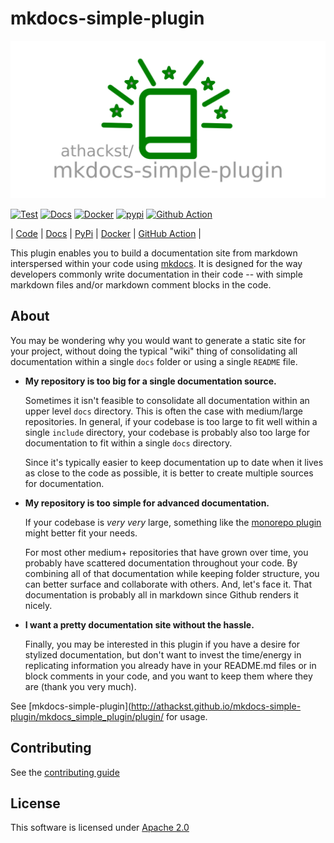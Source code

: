 # mkdocs-simple-plugin

![mkdocs-simple-plugin](https://github.com/athackst/mkdocs-simple-plugin/raw/main/media/mkdocs-simple-plugin.png)

[![Test](https://github.com/athackst/mkdocs-simple-plugin/workflows/Test/badge.svg)](https://github.com/athackst/mkdocs-simple-plugin) [![Docs](https://github.com/athackst/mkdocs-simple-plugin/workflows/Docs/badge.svg)](https://athackst.github.io/mkdocs-simple-plugin) [![Docker](https://img.shields.io/docker/pulls/athackst/mkdocs-simple-plugin?color=blue)](https://hub.docker.com/r/athackst/mkdocs-simple-plugin) [![pypi](https://img.shields.io/pypi/dm/mkdocs-simple-plugin?label=pypi%20downloads&color=blue)](https://pypi.org/project/mkdocs-simple-plugin/) [![Github Action](https://img.shields.io/badge/github%20action-download-blue)](https://github.com/marketplace/actions/mkdocs-simple-action)

| [Code](https://github.com/athackst/mkdocs-simple-plugin) | [Docs](https://athackst.github.io/mkdocs-simple-plugin)  | [PyPi](https://pypi.org/project/mkdocs-simple-plugin/) | [Docker](https://hub.docker.com/r/athackst/mkdocs-simple-plugin) | [GitHub Action](https://github.com/marketplace/actions/mkdocs-simple-action) |

This plugin enables you to build a documentation site from markdown interspersed within your code using [mkdocs](https://www.mkdocs.org/).  It is designed for the way developers commonly write documentation in their code -- with simple markdown files and/or markdown comment blocks in the code.

## About

You may be wondering why you would want to generate a static site for your project, without doing the typical "wiki" thing of consolidating all documentation within a single `docs` folder or using a single `README` file.

* **My repository is too big for a single documentation source.**

    Sometimes it isn't feasible to consolidate all documentation within an upper level `docs` directory.  This is often the case with medium/large repositories.  In general, if your codebase is too large to fit well within a single `include` directory, your codebase is probably also too large for documentation to fit within a single `docs` directory.  

    Since it's typically easier to keep documentation up to date when it lives as close to the code as possible, it is better to create multiple sources for documentation.

* **My repository is too simple for advanced documentation.**

    If your codebase is _very very_ large, something like the [monorepo plugin](https://github.com/spotify/mkdocs-monorepo-plugin) might better fit your needs.

    For most other medium+ repositories that have grown over time, you probably have scattered documentation throughout your code.  By combining all of that documentation while keeping folder structure, you can better surface and collaborate with others. And, let's face it.  That documentation is probably all in markdown since Github renders it nicely.

* **I want a pretty documentation site without the hassle.**

    Finally, you may be interested in this plugin if you have a desire for stylized documentation, but don't want to invest the time/energy in replicating information you already have in your README.md files or in block comments in your code, and you want to keep them where they are (thank you very much).

See [mkdocs-simple-plugin](http://athackst.github.io/mkdocs-simple-plugin/mkdocs_simple_plugin/plugin/ for usage.

## Contributing

See the [contributing guide](http://athackst.github.io/mkdocs-simple-plugin/CONTRIBUTING)

## License

This software is licensed under [Apache 2.0](https://github.com/athackst/mkdocs-simple-plugin/blob/master/LICENSE)
